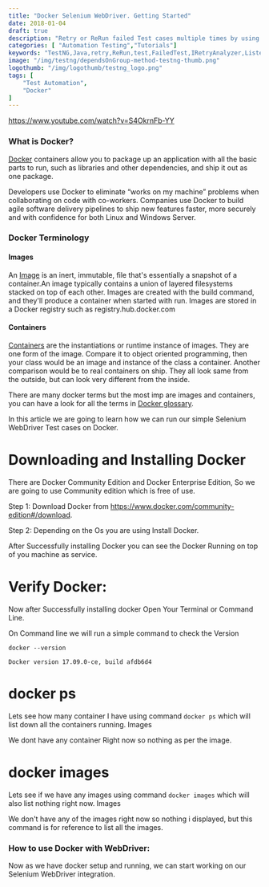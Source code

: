```yaml
---
title: "Docker Selenium WebDriver. Getting Started"
date: 2018-01-04
draft: true
description: "Retry or ReRun failed Test cases multiple times by using IRetryAnalyzer Interface. The article explains ways to rerun the TestNG tests when they are failed."
categories: [ "Automation Testing","Tutorials"]
keywords: "TestNG,Java,retry,ReRun,test,FailedTest,IRetryAnalyzer,Listener"
image: "/img/testng/dependsOnGroup-method-testng-thumb.png"
logothumb: "/img/logothumb/testng_logo.png"
tags: [
    "Test Automation",
    "Docker"
]
---
```

https://www.youtube.com/watch?v=S4OkrnFb-YY

### What is Docker?
[Docker](https://www.docker.com/what-docker) containers allow you to package up an application with all the basic parts to run, such as libraries and other dependencies, and ship it out as one package.

Developers use Docker to eliminate “works on my machine” problems when collaborating on code with co-workers. Companies use Docker to build agile software delivery pipelines to ship new features faster, more securely and with confidence for both Linux and Windows Server.

### Docker Terminology
#### Images
An [Image](https://docs.docker.com/glossary/?term=image) is an inert, immutable, file that's essentially a snapshot of a container.An image typically contains a union of layered filesystems stacked on top of each other. Images are created with the build command, and they'll produce a container when started with run. Images are stored in a Docker registry such as registry.hub.docker.com
#### Containers
[Containers](https://docs.docker.com/glossary/?term=container) are the instantiations or runtime instance of images. They are one form of the image. Compare it to object oriented programming, then your class would be an image and instance of the class a container. Another comparison would be to real containers on ship. They all look same from the outside, but can look very different from the inside.

There are many docker terms but the most imp are images and containers, you can have a look for all the terms in [Docker glossary](https://docs.docker.com/glossary/).

In this article we are going to learn how we can run our simple Selenium WebDriver Test cases on Docker.

# Downloading and Installing Docker
There are Docker Community Edition and Docker Enterprise Edition, So we are going to use Community edition which is free of use.

Step 1: Download Docker from https://www.docker.com/community-edition#/download.

Step 2: Depending on the Os you are using Install Docker.

After Successfully installing Docker you can see the Docker Running on top of you machine as service.

# Verify Docker:

Now after Successfully installing docker Open Your Terminal or Command Line.

On Command line we will run a simple command to check the Version
```
docker --version
```
```Text
Docker version 17.09.0-ce, build afdb6d4
```
# docker ps
Lets see how many container I have using command `docker ps` which will list down all the containers running.
Images

We dont have any container Right now so nothing as per the image.

# docker images
Lets see if we have any images using command `docker images` which will also list nothing right now.
Images

We don't have any of the images right now so nothing i displayed, but this command is for reference to list all the images.

### How to use Docker with WebDriver:
Now as we have docker setup and running, we can start working on our Selenium WebDriver integration.
